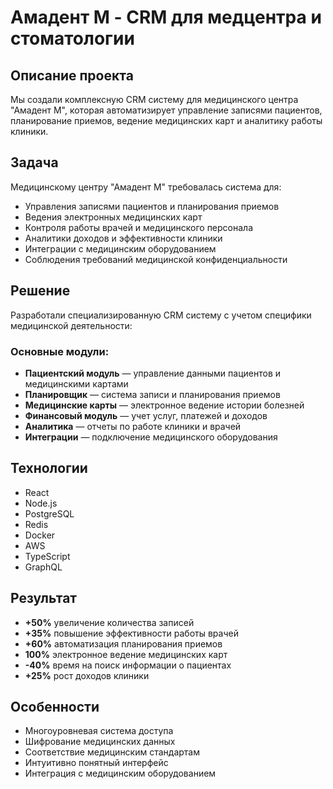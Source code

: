 # Амадент М - CRM для медцентра и стоматологии

## Описание проекта

Мы создали комплексную CRM систему для медицинского центра "Амадент М", которая автоматизирует управление записями пациентов, планирование приемов, ведение медицинских карт и аналитику работы клиники.

## Задача

Медицинскому центру "Амадент М" требовалась система для:
- Управления записями пациентов и планирования приемов
- Ведения электронных медицинских карт
- Контроля работы врачей и медицинского персонала
- Аналитики доходов и эффективности клиники
- Интеграции с медицинским оборудованием
- Соблюдения требований медицинской конфиденциальности

## Решение

Разработали специализированную CRM систему с учетом специфики медицинской деятельности:

### Основные модули:
- **Пациентский модуль** — управление данными пациентов и медицинскими картами
- **Планировщик** — система записи и планирования приемов
- **Медицинские карты** — электронное ведение истории болезней
- **Финансовый модуль** — учет услуг, платежей и доходов
- **Аналитика** — отчеты по работе клиники и врачей
- **Интеграции** — подключение медицинского оборудования

## Технологии

- React
- Node.js
- PostgreSQL
- Redis
- Docker
- AWS
- TypeScript
- GraphQL

## Результат

- **+50%** увеличение количества записей
- **+35%** повышение эффективности работы врачей
- **+60%** автоматизация планирования приемов
- **100%** электронное ведение медицинских карт
- **-40%** время на поиск информации о пациентах
- **+25%** рост доходов клиники

## Особенности

- Многоуровневая система доступа
- Шифрование медицинских данных
- Соответствие медицинским стандартам
- Интуитивно понятный интерфейс
- Интеграция с медицинским оборудованием
